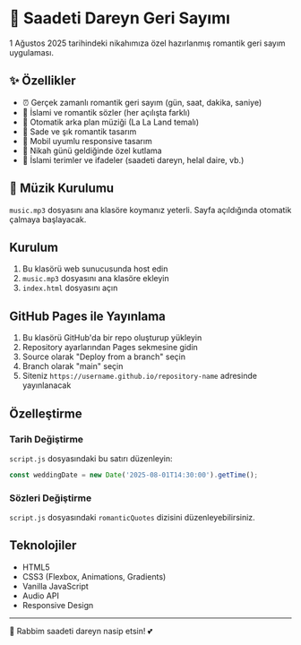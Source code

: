 # 💍 Saadeti Dareyn Geri Sayımı

1 Ağustos 2025 tarihindeki nikahımıza özel hazırlanmış romantik geri sayım uygulaması.

## ✨ Özellikler

- ⏰ Gerçek zamanlı romantik geri sayım (gün, saat, dakika, saniye)
- 📿 İslami ve romantik sözler (her açılışta farklı)
- 🎵 Otomatik arka plan müziği (La La Land temalı)
- 💖 Sade ve şık romantik tasarım
- 📱 Mobil uyumlu responsive tasarım
- 🎉 Nikah günü geldiğinde özel kutlama
- 🤲 İslami terimler ve ifadeler (saadeti dareyn, helal daire, vb.)

## 🎵 Müzik Kurulumu

`music.mp3` dosyasını ana klasöre koymanız yeterli. Sayfa açıldığında otomatik çalmaya başlayacak.

## Kurulum

1. Bu klasörü web sunucusunda host edin
2. `music.mp3` dosyasını ana klasöre ekleyin
3. `index.html` dosyasını açın

## GitHub Pages ile Yayınlama

1. Bu klasörü GitHub'da bir repo oluşturup yükleyin
2. Repository ayarlarından Pages sekmesine gidin
3. Source olarak "Deploy from a branch" seçin
4. Branch olarak "main" seçin
5. Siteniz `https://username.github.io/repository-name` adresinde yayınlanacak

## Özelleştirme

### Tarih Değiştirme
`script.js` dosyasındaki bu satırı düzenleyin:
```javascript
const weddingDate = new Date('2025-08-01T14:30:00').getTime();
```

### Sözleri Değiştirme
`script.js` dosyasındaki `romanticQuotes` dizisini düzenleyebilirsiniz.

## Teknolojiler

- HTML5
- CSS3 (Flexbox, Animations, Gradients)
- Vanilla JavaScript
- Audio API
- Responsive Design

---

🤲 Rabbim saadeti dareyn nasip etsin! 💕